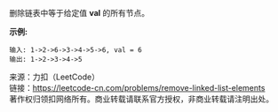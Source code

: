 删除链表中等于给定值 **val** 的所有节点。

**示例:**
```
输入: 1->2->6->3->4->5->6, val = 6
输出: 1->2->3->4->5
```
来源：力扣（LeetCode）  
链接：https://leetcode-cn.com/problems/remove-linked-list-elements  
著作权归领扣网络所有。商业转载请联系官方授权，非商业转载请注明出处。

